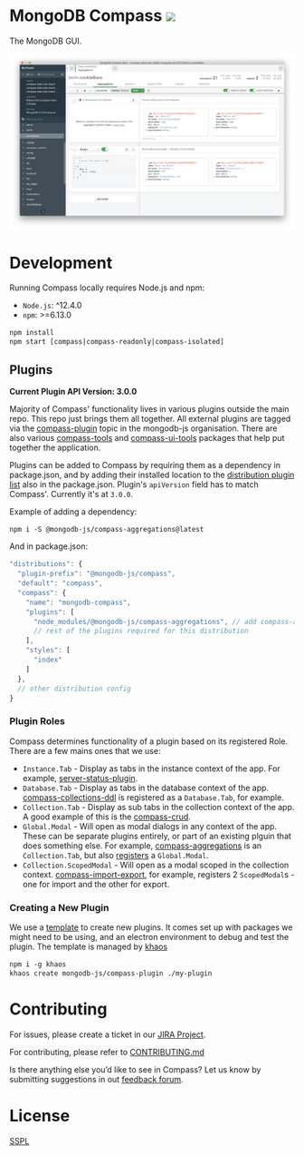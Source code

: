 # MongoDB Compass [![][travis_img]][travis_url]
The MongoDB GUI.

![Aggregation Pipeline Builder Tab in Compass](compass-screenshot.png)

# Development
Running Compass locally requires Node.js and npm:

- `Node.js`: ^12.4.0
- `npm`: >=6.13.0

```shell
npm install
npm start [compass|compass-readonly|compass-isolated]
```

## Plugins
**Current Plugin API Version: 3.0.0**

Majority of Compass' functionality lives in various plugins outside the main
repo. This repo just brings them all together. All external plugins are tagged
via the
[compass-plugin](https://github.com/search?q=topic%3Acompass-plugin+org%3Amongodb-js&type=Repositories)
topic in the mongodb-js organisation. There are also various [compass-tools](https://github.com/search?q=topic%3Acompass-tools+org%3Amongodb-js&type=Repositories)
and [compass-ui-tools](https://github.com/search?q=topic%3Acompass-ui-tools+org%3Amongodb-js&type=Repositories) packages that help put together the application.

Plugins can be added to Compass by requiring them as a dependency in package.json,
and by adding their installed location to the [distribution plugin list](https://github.com/mongodb-js/compass/blob/master/package.json#L42-L77) also in the
package.json. Plugin's `apiVersion` field has to match Compass'. Currently it's
at `3.0.0`.

Example of adding a dependency:

```shell
npm i -S @mongodb-js/compass-aggregations@latest
```

And in package.json:
```js
"distributions": {
  "plugin-prefix": "@mongodb-js/compass",
  "default": "compass",
  "compass": {
    "name": "mongodb-compass",
    "plugins": [
      "node_modules/@mongodb-js/compass-aggregations", // add compass-aggregations
      // rest of the plugins required for this distribution
    ],
    "styles": [
      "index"
    ]
  },
  // other distribution config
}
```

### Plugin Roles
Compass determines functionality of a plugin based on its registered Role.
There are a few mains ones that we use:

- `Instance.Tab` - Display as tabs in the instance context of the app. For
  example,
[server-status-plugin](https://github.com/mongodb-js/server-status-plugin/blob/df3fb3b76b52871da5fc4dc1d98b56e7cc9628cf/src/index.js#L37).
- `Database.Tab` - Display as tabs in the database context of the app.
  [compass-collections-ddl](https://github.com/mongodb-js/compass-collections-ddl/blob/master/src/index.js#L39) is registered as a `Database.Tab`, for example.
- `Collection.Tab` - Display as sub tabs in the collection context of the
  app. A good example of this is the [compass-crud](https://github.com/mongodb-js/compass-crud/blob/master/src/index.js#L74).
- `Global.Modal` - Will open as modal dialogs in any context of the app. These
  can be separate plugins entirely, or part of an existing plguin that does
something else. For example,
[compass-aggregations](https://github.com/mongodb-js/compass-aggregations) is an `Collection.Tab`,
but also
[registers](https://github.com/mongodb-js/compass-aggregations/blob/f35446466da254cf51ab35437dd91bb2695e9317/src/index.js#L51) a `Global.Modal`.
- `Collection.ScopedModal` - Will open as a modal scoped in the collection context. [compass-import-export](https://github.com/mongodb-js/compass-import-export/blob/master/src/index.js#L36-L37), for example, registers 2 `ScopedModal`s - one for import and the other for export.

### Creating a New Plugin
We use a [template](https://github.com/mongodb-js/compass-plugin)
to create new plugins. It comes set up with packages we might need to be using,
and an electron environment to debug and test the plugin. The template is
managed by [khaos](https://github.com/segmentio/khaos)

```shell
npm i -g khaos
khaos create mongodb-js/compass-plugin ./my-plugin
```

# Contributing
For issues, please create a ticket in our [JIRA
Project](https://jira.mongodb.org/browse/COMPASS).

For contributing, please refer to
[CONTRIBUTING.md](https://github.com/mongodb-js/compass/blob/master/CONTRIBUTING.md)

Is there anything else you’d like to see in Compass? Let us know by submitting
suggestions in out [feedback
forum](https://feedback.mongodb.com/forums/924283-compass).

# License
[SSPL](https://github.com/mongodb-js/compass/blob/master/LICENSE)

[travis_img]: https://travis-ci.org/mongodb-js/compass.svg
[travis_url]: https://travis-ci.org/mongodb-js/compass
